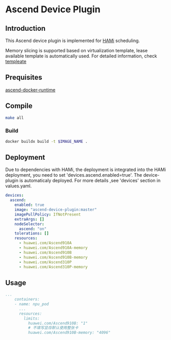 # Ascend Device Plugin

## Introduction

This Ascend device plugin is implemented for [HAMi](https://github.com/Project-HAMi/HAMi) scheduling.

Memory slicing is supported based on virtualization template, lease available template is automatically used. For detailed information, check [templeate](./config.yaml)

## Prequisites

[ascend-docker-runtime](https://gitee.com/ascend/ascend-docker-runtime)

## Compile

```bash
make all
```

### Build

```bash
docker buildx build -t $IMAGE_NAME .
```

## Deployment

Due to dependencies with HAMi, the deployment is integrated into the HAMi deployment, you need to set 'devices.ascend.enabled=true'. The device-plugin is automaticaly deployed. For more details ,see 'devices' section in values.yaml.

```yaml
devices:
  ascend:
    enabled: true
    image: "ascend-device-plugin:master"
    imagePullPolicy: IfNotPresent
    extraArgs: []
    nodeSelector:
      ascend: "on"
    tolerations: []
    resources:
      - huawei.com/Ascend910A
      - huawei.com/Ascend910A-memory
      - huawei.com/Ascend910B
      - huawei.com/Ascend910B-memory
      - huawei.com/Ascend310P
      - huawei.com/Ascend310P-memory
```


## Usage

```yaml
...
    containers:
    - name: npu_pod
      ...
      resources:
        limits:
          huawei.com/Ascend910B: "1"
          # 不填写显存默认使用整张卡
          huawei.com/Ascend910B-memory: "4096"
```
